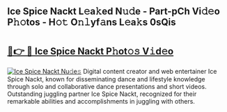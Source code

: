 ## Ice Spice Nackt L𝚎a𝚔ed N𝚞𝚍e - Part-pCh Vi𝚍𝚎o P𝚑𝚘tos - H𝚘𝚝 O𝚗𝚕yf𝚊ns L𝚎a𝚔s 0sQis

# <h2><a href="http://kfejsuo.oniu.top/?m=Ice+Spice+Nackt">🔗👉 🔴 Ice Spice Nackt P𝚑ot𝚘𝚜 V𝚒d𝚎o</a></h2>

[![Ice Spice Nackt Nu𝚍e𝚜](https://i.imgur.com/0qMVB7G.gif)](http://kfejsuo.oniu.top/?m=Ice+Spice+Nackt)
Digital content creator and web entertainer Ice Spice Nackt, known for disseminating dance and lifestyle knowledge through solo and collaborative dance presentations and short videos. Outstanding juggling partner Ice Spice Nackt, recognized for their remarkable abilities and accomplishments in juggling with others.  
